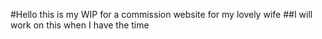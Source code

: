 #Hello this is my WIP for a commission website for my lovely wife
##I will work on this when I have the time
